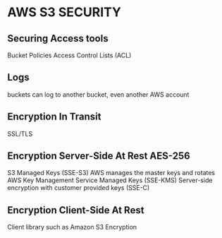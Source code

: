 # AWS S3 SECURITY

## Securing Access tools
Bucket Policies
Access Control Lists (ACL)

## Logs
buckets can log to another bucket, even another AWS account

## Encryption In Transit
SSL/TLS

## Encryption Server-Side At Rest AES-256
S3 Managed Keys (SSE-S3)
AWS manages the master keys and rotates
AWS Key Management Service Managed Keys (SSE-KMS)
Server-side encryption with customer provided keys (SSE-C)

## Encryption Client-Side At Rest
Client library such as Amazon S3 Encryption
